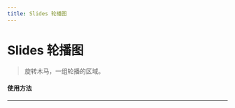 ```yaml
---
title: Slides 轮播图
---
```


# Slides 轮播图

> 旋转木马，一组轮播的区域。

#### 使用方法

---

<ClientOnly>
  <slides-1></slides-1>
  <slides-attributes></slides-attributes>
  <slides-attributes-item></slides-attributes-item>
</ClientOnly>
